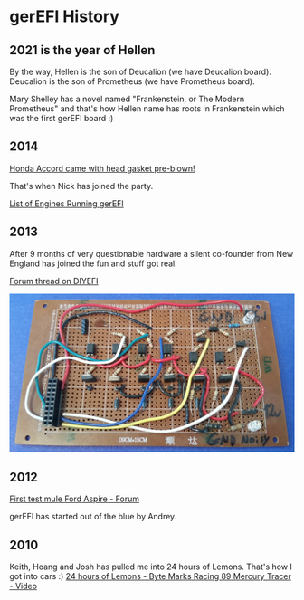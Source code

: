 # gerEFI History

## 2021 is the year of Hellen

By the way, Hellen is the son of Deucalion (we have Deucalion board). Deucalion is the son of Prometheus (we have Prometheus board).

Mary Shelley has a novel named "Frankenstein, or The Modern Prometheus" and that's how Hellen name has roots in Frankenstein which was the first gerEFI board :)

## 2014

[Honda Accord came with head gasket pre-blown!](https://honda-tech.com/forums/engine-management-tuning-124/gerefi-diy-ems-build-thread-3216231/)

That's when Nick has joined the party.

[List of Engines Running gerEFI](List-of-Engines-Running-gerEFI)

## 2013

After 9 months of very questionable hardware a silent co-founder from New England has joined the fun and stuff got real.

[Forum thread on DIYEFI](http://forum.diyefi.org/viewtopic.php?f=4&t=2184)

![x](gerEFI-History/hardware_low_side_circa_2013.jpg)

## 2012

[First test mule Ford Aspire - Forum](https://gerefi.com/forum/viewtopic.php?t=375)

gerEFI has started out of the blue by Andrey.

## 2010

Keith, Hoang and Josh has pulled me into 24 hours of Lemons. That's how I got into cars :) [24 hours of Lemons - Byte Marks Racing 89 Mercury Tracer - Video](https://www.youtube.com/watch?v=nfwEQIIFBlU)
